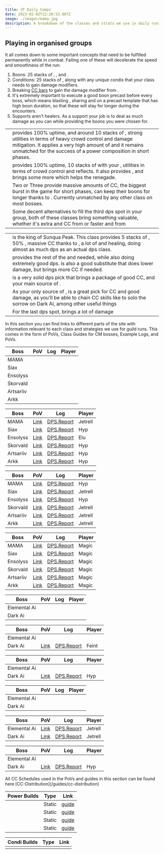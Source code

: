 ```yaml
---
title: dT Daily Comps
date: 2023-02-02T22:20:53.987Z
image: ./images/mama.jpg
description: A breakdown of the classes and strats we use in daily runs
---
```


## Playing in organised groups

It all comes down to some important concepts that need to be fulfilled permanently while in combat. Failing one of these will decelerate the speed and smoothness of the run:

1. Boons: 25 stacks of <Boon name="Might"/>, <Boon name="Fury"/>, <Boon name="Quickness"/> and <Boon name="Alacrity"/>.
2. Conditions: 25 stacks of <Condition name="vulnerability"/>, along with any unique condis that your class needs to gain damage modifiers.
3. Breaking [CC bars](guides/cc-distribution) to gain the damage modifier from <Effect name="Exposed"/>.
4. It's extremely important to execute a good boon precast before every boss, which means blasting <Boon name="Might"/>, sharing <Boon name="Quickness"/> and <Boon name="Alacrity"/> on a precast template that has high boon duration, so that these will stay for longer during the encounters.
5. Supports aren't healers. As a support your job is to deal as much damage as you can while providing the boons you were chosen for.

<Divider text="Compositions"/>

<Card title="Shattered Observatory and Nightmare CM">

|                                                                                                   |                                                                                                                                                                                                                                                                                                                                                                                              |
|---------------------------------------------------------------------------------------------------|----------------------------------------------------------------------------------------------------------------------------------------------------------------------------------------------------------------------------------------------------------------------------------------------------------------------------------------------------------------------------------------------|
| <Specialization name="Renegade" disableText/>                                                     | <BuildLink build="Power Renegade" specialization="Renegade"/> provides 100% <Boon name="Alacrity"/> uptime, and around 10 stacks of <Boon name="Might"/>, strong utilities in terms of heavy crowd control and damage mitigation. It applies a very high amount of <Condition name="vulnerability"/> and it remains unmatched for the success of a power composition in short phases.  <br/> |
| <Specialization name="Scrapper" disableText/>                                                     | <BuildLink build="Quickness Scrapper"  specialization="Scrapper"/> provides 100% <Boon name="Quickness"/> uptime, 10 stacks of <Boon name="Might"/> with your <Skill name="Blast Gyro"/> , utilities in terms of crowd control and reflects. It also provides <Skill name="Superspeed"/>, and brings some more <Condition name="vulnerability"/> which helps the renegade.<br/>              |
| <Specialization name="Soulbeast" disableText/>                                                    | Two or Three <BuildLink build="Soulbeast"  specialization="Soulbeast"/> provide massive amounts of CC, the biggest burst in the game for short phases, can keep their boons for longer thanks to <Trait name="Essence of Speed"/>. Currently unmatched by any other class on most bosses.                                                                                                    |
| <Specialization name="Bladesworn" disableText/> <Specialization name="Dragonhunter" disableText/> | Some decent alternatives to fill the third dps spot in your group, both of these classes bring something valuable, whether it's extra <Boon name="Quickness"/> and CC from <BuildLink build="Bladesworn"  specialization="Bladesworn"/> or faster <Condition name="vulnerability"/> and <Boon name="Aegis"/> from <BuildLink build="Dragonhunter"  specialization="Dragonhunter"/>           |

</Card>

<Card title="Sunqua Peak CM">

|                                                                                           |                                                                                                                                                                                                                                                                                                                                                      |
|-------------------------------------------------------------------------------------------|------------------------------------------------------------------------------------------------------------------------------------------------------------------------------------------------------------------------------------------------------------------------------------------------------------------------------------------------------|
| <Specialization name="Specter" disableText/>                                              | <BuildLink build="AlacShare Specter" specialization="Specter"/> is the king of Sunqua Peak. This class provides 5 stacks of <Boon name="Might"/>, 50% <Boon name="Alacrity"/>, massive CC thanks to <Skill name="Basilisk Venom"/>, a lot of <Condition name="vulnerability"/> and healing, doing almost as much dps as an actual dps class.   <br/> |
| <Specialization name="Mirage" disableText/> <Specialization name="Renegade" disableText/> | <BuildLink build="Staxe Mirage"  specialization="Mirage"/> provides the rest of the <Boon name="Might"/> and <Boon name="Alacrity"/> needed, while also doing extremely good dps.<BuildLink build="AlacShare Renegade"  specialization="Renegade"/> is also a good substitute that does lower damage, but brings more CC if needed.<br/>             |
| <br/> <Specialization name="Harbinger" disableText/>                                      | <BuildLink build="Condition Harbinger"  specialization="Harbinger"/> is a very solid dps pick that brings a package of good CC, <Boon name="Might"/> and your main source of <Condition name="vulnerability"/>.                                                                                                                                      |
| <Specialization name="Firebrand" disableText/>                                            | As your only source of <Boon name="Quickness"/>, <BuildLink build="Quickness Firebrand"  specialization="Firebrand"/> is a great pick for CC and good damage, as you'll be able to chain CC skills like <Skill name="Sanctuary"/> to solo the  sorrow on Dark AI, among other useful things                                                          |
| <Specialization name="Soulbeast" disableText/>                                            | For the last dps spot, <BuildLink build="Hybrid Soulbeast"  specialization="Soulbeast"/> brings a lot of damage                                                                                                                                                                                                                                      |

</Card>

<Divider text="Useful Links"/>
In this section you can find links to different parts of the site with information relevant to each class and strategies we use for guild runs. This comes in the form of PoVs, Class Guides for CM bosses, Example Logs, and PoVs.

<Grid>
<GridItem sm="8">
<Card title="Example Power PoVs + Logs">

<Tabs>
<Tab specialization="Renegade">

| Boss         | PoV                                  | Log                                                        | Player |
|--------------|--------------------------------------|------------------------------------------------------------|--------|
| MAMA         |                                      |                                                            |        |
| Siax         |                                      |                                                            |        |
| Ensolyss     |                                      |                                                            |        |
| Skorvald     |                                      |                                                            |        |
| Artsariiv    |                                      |                                                            |        |
| Arkk         |                                      |                                                            |        |

</Tab>

<Tab specialization="Scrapper">

| Boss         | PoV                                        | Log                                                         | Player  |
|--------------|--------------------------------------------|-------------------------------------------------------------|---------|
| MAMA         | [Link](https://youtu.be/xEHSN4uoyaM)       | [DPS.Report](https://dps.report/p2jZ-20230226-153044_mama)  | Jetrell |
| Siax         | [Link](https://youtu.be/cN_fLBIaAhA)       | [DPS.Report](https://dps.report/bYKc-20230226-154315_siax)  | Hyp     |
| Ensolyss     | [Link](https://youtu.be/kTTD3RrMIlI)       | [DPS.Report](https://dps.report/qwmP-20221215-182717_enso)  | Elu     |
| Skorvald     | [Link](https://youtu.be/l-BeKbgeL8s)       | [DPS.Report](https://dps.report/Lskf-20230217-222859_skor)  | Hyp     |
| Artsariiv    | [Link](https://youtu.be/qhCSGO0cZ0o?t=139) | [DPS.Report](https://dps.report/3zj4-20221117-203459_arriv) | Hyp     |
| Arkk         | [Link](https://youtu.be/uaC9y-1G6Us)       | [DPS.Report](https://dps.report/Assu-20230221-212418_arkk)  | Hyp     |

</Tab>

<Tab specialization="Soulbeast">

| Boss         | PoV                                        | Log                                                         | Player        |
|--------------|--------------------------------------------|-------------------------------------------------------------|---------------|
| MAMA         | [Link](https://youtu.be/90pdA_RXrZg)       | [DPS.Report](https://dps.report/N9pA-20230221-222004_mama)  | Hyp           |
| Siax         | [Link](https://youtu.be/vznqacW_-mU)       | [DPS.Report](https://dps.report/bYKc-20230226-154315_siax)  | Jetrell       |
| Ensolyss     | [Link](https://youtu.be/0aW6haE4vhI)       | [DPS.Report](https://dps.report/BJD5-20230226-165007_enso)  | Hyp           |
| Skorvald     | [Link](https://youtu.be/NG7OX2ZLyQU)       | [DPS.Report](https://dps.report/tdg5-20230217-223427_skor)  | Jetrell       |
| Artsariiv    | [Link](https://youtu.be/8bQUWBhMaHo)       | [DPS.Report](https://dps.report/DnoQ-20230127-005234_arriv) | Jetrell       |
| Arkk         | [Link](https://youtu.be/VJOA0w7c_rw?t=200) | [DPS.Report](https://dps.report/yEY8-20221117-234757_arkk)  | Jetrell       |

</Tab>
<Tab specialization="Dragonhunter">

| Boss         | PoV | Log | Player |
|--------------|-----|-----|--------|
| MAMA         | [Link](https://youtu.be/JAL9VH6TYkI?t=286) | [DPS.Report](https://dps.report/yIZv-20230221-233753_mama) | Magic   |
| Siax         | [Link](https://youtu.be/JAL9VH6TYkI?t=341) | [DPS.Report](https://dps.report/fw1V-20230221-234248_siax) | Magic   |
| Ensolyss     | [Link](https://youtu.be/JAL9VH6TYkI?t=387) | [DPS.Report](https://dps.report/PFOU-20230221-234625_enso) | Magic   |
| Skorvald     | [Link](https://youtu.be/JAL9VH6TYkI)       | [DPS.Report](https://dps.report/w6Vw-20230221-220014_skor) | Magic   |
| Artsariiv    | [Link](https://youtu.be/JAL9VH6TYkI?t=82)  | [DPS.Report](https://dps.report/Eb5h-20230221-221859_arriv) | Magic  |
| Arkk         | [Link](https://youtu.be/JAL9VH6TYkI?t=164) | [DPS.Report](https://dps.report/sKwF-20230221-224208_arkk) | Magic   |

</Tab>
</Tabs>

</Card>

<Card title="Example Condi PoVs + Logs">

<Tabs>
<Tab specialization="Renegade">

| Boss         | PoV | Log | Player |
|--------------|-----|-----|--------|
| Elemental Ai |     |     |        |
| Dark Ai      |     |     |        |

</Tab>

<Tab specialization="Mirage">

| Boss         | PoV | Log | Player |
|--------------|-----|-----|--------|
| Elemental Ai | | | |
| Dark Ai      | [Link](https://youtu.be/VI3ZbbNrwzk) | [DPS.Report](https://dps.report/lwZE-20221206-215756_ai) | Feint |

</Tab>

<Tab specialization="Specter">

| Boss         | PoV | Log | Player |
|--------------|-----|-----|--------|
| Elemental Ai |     |     |        |
| Dark Ai      | [Link](https://youtu.be/_3PUmCnd2Yw) | [DPS.Report](https://dps.report/NoFh-20220918-213603_ai) | Hyp |

</Tab>

<Tab specialization="Firebrand">

| Boss         | PoV | Log | Player |
|--------------|-----|-----|--------|
| Elemental Ai |     |     |        |
| Dark Ai      |     |     |        |

</Tab>
<Tab specialization="Soulbeast">

| Boss         | PoV | Log | Player |
|--------------|-----|-----|--------|
| Elemental Ai | [Link](https://youtu.be/gG1vvlHn4kM) | [DPS.Report](https://dps.report/9nHZ-20220924-222032_ai) | Jetrell |
| Dark Ai      | [Link](https://youtu.be/ewdKTjtD4AY) | [DPS.Report](https://dps.report/NoFh-20220918-213603_ai) | Jetrell |

</Tab>
<Tab specialization="Harbinger">

| Boss         | PoV | Log | Player |
|--------------|-----|-----|--------|
| Elemental Ai |     |     |        |
| Dark Ai      | [Link](https://youtu.be/fdGXM_aYVAo) | [DPS.Report](https://dps.report/8iUH-20221107-000901_ai) | Hyp |

</Tab>
</Tabs>
</Card>
</GridItem>

<GridItem sm="4">
<Card title="CC Distribution">
All CC Schedules used in the PoVs and guides in this section can be found here [CC-Distribution](/guides/cc-distribution)
</Card>
<Card title="CM Profession Guides">

| Power Builds                                                          | Type   | Link                                                    |
| --------------------------------------------------------------------- | ------ | ------------------------------------------------------- |
| <BuildLink build="Power Renegade" specialization="Renegade"/>         | Static | [guide](/cm-guides/revenant/power-renegade/static)      |
| <BuildLink build="Power Scrapper" specialization="Scrapper"/>         | Static | [guide](/cm-guides/revenant/power-scrapper/static)      |
| <BuildLink build="Power Soulbeast" specialization="Soulbeast"/>       | Static | [guide](/cm-guides/ranger/power-soulbeast/static)       |
| <BuildLink build="Power Dragonhunter" specialization="Dragonhunter"/> | Static | [guide](/cm-guides/guardian/power-dragonhunter/static)  |


| Condi Builds                                                          | Type   | Link                                                    |
| --------------------------------------------------------------------- | ------ | ------------------------------------------------------- |
|                                                                       |        |                                                         |

</Card>
</GridItem>
</Grid>
